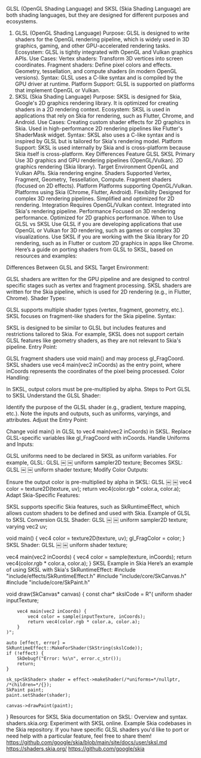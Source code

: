 GLSL (OpenGL Shading Language) and SKSL (Skia Shading Language) are both shading languages, but they are designed for different purposes and ecosystems.

1. GLSL (OpenGL Shading Language)
Purpose: GLSL is designed to write shaders for the OpenGL rendering pipeline, which is widely used in 3D graphics, gaming, and other GPU-accelerated rendering tasks.
Ecosystem: GLSL is tightly integrated with OpenGL and Vulkan graphics APIs.
Use Cases:
Vertex shaders: Transform 3D vertices into screen coordinates.
Fragment shaders: Define pixel colors and effects.
Geometry, tessellation, and compute shaders (in modern OpenGL versions).
Syntax: GLSL uses a C-like syntax and is compiled by the GPU driver at runtime.
Platform Support: GLSL is supported on platforms that implement OpenGL or Vulkan.
2. SKSL (Skia Shading Language)
Purpose: SKSL is designed for Skia, Google's 2D graphics rendering library. It is optimized for creating shaders in a 2D rendering context.
Ecosystem: SKSL is used in applications that rely on Skia for rendering, such as Flutter, Chrome, and Android.
Use Cases:
Creating custom shader effects for 2D graphics in Skia.
Used in high-performance 2D rendering pipelines like Flutter's ShaderMask widget.
Syntax: SKSL also uses a C-like syntax and is inspired by GLSL but is tailored for Skia's rendering model.
Platform Support: SKSL is used internally by Skia and is cross-platform because Skia itself is cross-platform.
Key Differences
Feature	GLSL	SKSL
Primary Use	3D graphics and GPU rendering pipelines (OpenGL/Vulkan).	2D graphics rendering (Skia library).
Target Environment	OpenGL and Vulkan APIs.	Skia rendering engine.
Shaders Supported	Vertex, Fragment, Geometry, Tessellation, Compute.	Fragment shaders (focused on 2D effects).
Platform	Platforms supporting OpenGL/Vulkan.	Platforms using Skia (Chrome, Flutter, Android).
Flexibility	Designed for complex 3D rendering pipelines.	Simplified and optimized for 2D rendering.
Integration	Requires OpenGL/Vulkan context.	Integrated into Skia's rendering pipeline.
Performance	Focused on 3D rendering performance.	Optimized for 2D graphics performance.
When to Use GLSL vs SKSL
Use GLSL if you are developing applications that use OpenGL or Vulkan for 3D rendering, such as games or complex 3D visualizations.
Use SKSL if you are working with the Skia library for 2D rendering, such as in Flutter or custom 2D graphics in apps like Chrome.
Here’s a guide on porting shaders from GLSL to SKSL, based on resources and examples:

Differences Between GLSL and SKSL
Target Environment:

GLSL shaders are written for the GPU pipeline and are designed to control specific stages such as vertex and fragment processing.
SKSL shaders are written for the Skia pipeline, which is used for 2D rendering (e.g., in Flutter, Chrome).
Shader Types:

GLSL supports multiple shader types (vertex, fragment, geometry, etc.).
SKSL focuses on fragment-like shaders for the Skia pipeline.
Syntax:

SKSL is designed to be similar to GLSL but includes features and restrictions tailored to Skia.
For example, SKSL does not support certain GLSL features like geometry shaders, as they are not relevant to Skia's pipeline.
Entry Point:

GLSL fragment shaders use void main() and may process gl_FragCoord.
SKSL shaders use vec4 main(vec2 inCoords) as the entry point, where inCoords represents the coordinates of the pixel being processed.
Color Handling:

In SKSL, output colors must be pre-multiplied by alpha.
Steps to Port GLSL to SKSL
Understand the GLSL Shader:

Identify the purpose of the GLSL shader (e.g., gradient, texture mapping, etc.).
Note the inputs and outputs, such as uniforms, varyings, and attributes.
Adjust the Entry Point:

Change void main() in GLSL to vec4 main(vec2 inCoords) in SKSL.
Replace GLSL-specific variables like gl_FragCoord with inCoords.
Handle Uniforms and Inputs:

GLSL uniforms need to be declared in SKSL as uniform variables.
For example, GLSL:
GLSL
￼
￼
uniform sampler2D texture;
Becomes SKSL:
GLSL
￼
￼
uniform shader texture;
Modify Color Outputs:

Ensure the output color is pre-multiplied by alpha in SKSL:
GLSL
￼
￼
vec4 color = texture2D(texture, uv);
return vec4(color.rgb * color.a, color.a);
Adapt Skia-Specific Features:

SKSL supports specific Skia features, such as SkRuntimeEffect, which allows custom shaders to be defined and used with Skia.
Example of GLSL to SKSL Conversion
GLSL Shader:
GLSL
￼
￼
uniform sampler2D texture;
varying vec2 uv;

void main() {
    vec4 color = texture2D(texture, uv);
    gl_FragColor = color;
}
SKSL Shader:
GLSL
￼
￼
uniform shader texture;

vec4 main(vec2 inCoords) {
    vec4 color = sample(texture, inCoords);
    return vec4(color.rgb * color.a, color.a);
}
SKSL Example in Skia
Here’s an example of using SKSL with Skia's SkRuntimeEffect:
#include "include/effects/SkRuntimeEffect.h"
#include "include/core/SkCanvas.h"
#include "include/core/SkPaint.h"

void draw(SkCanvas* canvas) {
    const char* skslCode = R"(
        uniform shader inputTexture;

        vec4 main(vec2 inCoords) {
            vec4 color = sample(inputTexture, inCoords);
            return vec4(color.rgb * color.a, color.a);
        }
    )";

    auto [effect, error] = SkRuntimeEffect::MakeForShader(SkString(skslCode));
    if (!effect) {
        SkDebugf("Error: %s\n", error.c_str());
        return;
    }

    sk_sp<SkShader> shader = effect->makeShader(/*uniforms=*/nullptr, /*children=*/{});
    SkPaint paint;
    paint.setShader(shader);

    canvas->drawPaint(paint);
}
Resources for SKSL
Skia documentation on SkSL: Overview and syntax.
shaders.skia.org: Experiment with SKSL online.
Example Skia codebases in the Skia repository.
If you have specific GLSL shaders you'd like to port or need help with a particular feature, feel free to share them!
https://github.com/google/skia/blob/main/site/docs/user/sksl.md
https://shaders.skia.org/
https://github.com/google/skia
